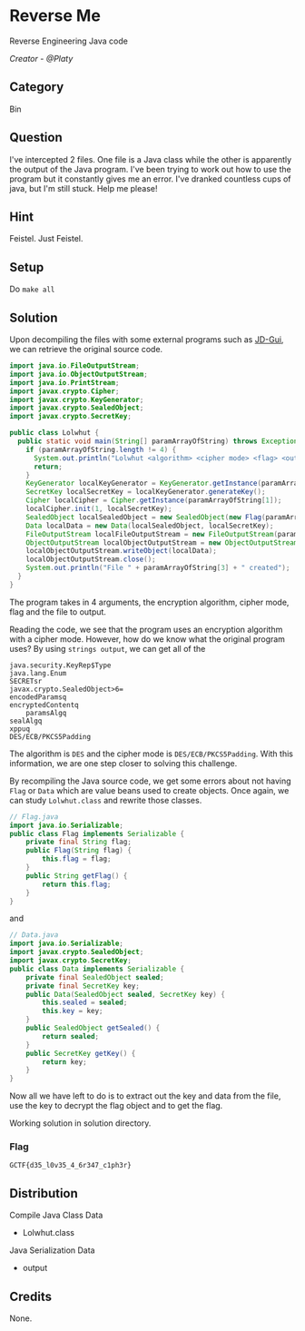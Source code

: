 # Reverse Me
Reverse Engineering Java code

<i>Creator - @Platy</i>

## Category
Bin

## Question
I've intercepted 2 files. One file is a Java class while the other is apparently the output of the Java program. I've been trying to work out how to use the program but it constantly gives me an error. I've dranked countless cups of java, but I'm still stuck. Help me please!

## Hint
Feistel. Just Feistel.

## Setup
Do `make all`

## Solution
Upon decompiling the files with some external programs such as [JD-Gui](http://jd.benow.ca/), we can retrieve the original source code.
```java
import java.io.FileOutputStream;
import java.io.ObjectOutputStream;
import java.io.PrintStream;
import javax.crypto.Cipher;
import javax.crypto.KeyGenerator;
import javax.crypto.SealedObject;
import javax.crypto.SecretKey;

public class Lolwhut {
  public static void main(String[] paramArrayOfString) throws Exception {
    if (paramArrayOfString.length != 4) {
      System.out.println("Lolwhut <algorithm> <cipher mode> <flag> <output file>");
      return;
    }
    KeyGenerator localKeyGenerator = KeyGenerator.getInstance(paramArrayOfString[0]);
    SecretKey localSecretKey = localKeyGenerator.generateKey();
    Cipher localCipher = Cipher.getInstance(paramArrayOfString[1]);
    localCipher.init(1, localSecretKey);
    SealedObject localSealedObject = new SealedObject(new Flag(paramArrayOfString[2]), localCipher);
    Data localData = new Data(localSealedObject, localSecretKey);
    FileOutputStream localFileOutputStream = new FileOutputStream(paramArrayOfString[3]);
    ObjectOutputStream localObjectOutputStream = new ObjectOutputStream(localFileOutputStream);
    localObjectOutputStream.writeObject(localData);
    localObjectOutputStream.close();
    System.out.println("File " + paramArrayOfString[3] + " created");
  }
}
```
The program takes in 4 arguments, the encryption algorithm, cipher mode, flag and the file to output.

Reading the code, we see that the program uses an encryption algorithm with a cipher mode. However, how do we know what the original program uses? By using `strings output`, we can get all of the 
```
java.security.KeyRep$Type
java.lang.Enum
SECRETsr
javax.crypto.SealedObject>6=
encodedParamsq
encryptedContentq
	paramsAlgq
sealAlgq
xppuq
DES/ECB/PKCS5Padding
```
The algorithm is `DES` and the cipher mode is `DES/ECB/PKCS5Padding`. With this information, we are one step closer to solving this challenge.

By recompiling the Java source code, we get some errors about not having `Flag` or `Data` which are value beans used to create objects. Once again, we can study `Lolwhut.class` and rewrite those classes.
```java
// Flag.java
import java.io.Serializable;
public class Flag implements Serializable {
    private final String flag;
    public Flag(String flag) {
        this.flag = flag;
    }
    public String getFlag() {
        return this.flag;
    }
}
```
and
```java
// Data.java
import java.io.Serializable;
import javax.crypto.SealedObject;
import javax.crypto.SecretKey;
public class Data implements Serializable {
	private final SealedObject sealed;
	private final SecretKey key;
	public Data(SealedObject sealed, SecretKey key) {
		this.sealed = sealed;
		this.key = key;
	}
	public SealedObject getSealed() {
		return sealed;
	}
	public SecretKey getKey() {
		return key;
	}
}
```
Now all we have left to do is to extract out the key and data from the file, use the key to decrypt the flag object and to get the flag.

Working solution in solution directory.

### Flag
`GCTF{d35_l0v35_4_6r347_c1ph3r}`

## Distribution
Compile Java Class Data
- Lolwhut.class

Java Serialization Data
- output

## Credits
None.
